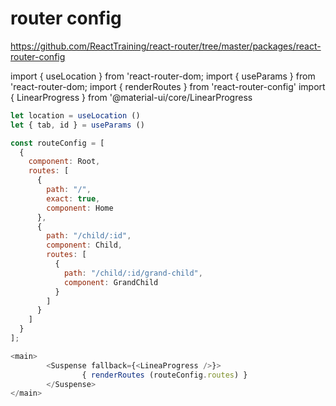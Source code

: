 # router config
https://github.com/ReactTraining/react-router/tree/master/packages/react-router-config

import { useLocation } from 'react-router-dom;
import { useParams } from 'react-router-dom;
import { renderRoutes } from 'react-router-config'
import { LinearProgress } from '@material-ui/core/LinearProgress

```js
let location = useLocation ()
let { tab, id } = useParams ()
```

```js
const routeConfig = [
  {
    component: Root,
    routes: [
      {
        path: "/",
        exact: true,
        component: Home
      },
      {
        path: "/child/:id",
        component: Child,
        routes: [
          {
            path: "/child/:id/grand-child",
            component: GrandChild
          }
        ]
      }
    ]
  }
];

<main>
        <Suspense fallback={<LineaProgress />}>
                { renderRoutes (routeConfig.routes) }
        </Suspense>
</main>
```